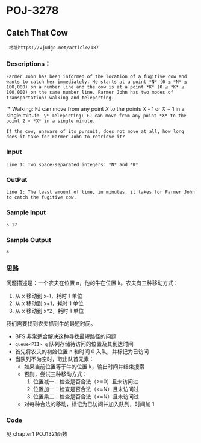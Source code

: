 # POJ-3278

## **Catch That Cow**

` 地址https://vjudge.net/article/187`

### Descriptions：

`Farmer John has been informed of the location of a fugitive cow and wants to catch her immediately. He starts at a point *N* (0 ≤ *N* ≤ 100,000) on a number line and the cow is at a point *K* (0 ≤ *K* ≤ 100,000) on the same number line. Farmer John has two modes of transportation: walking and teleporting.`

\`* Walking: FJ can move from any point *X* to the points *X* - 1 or *X* + 1 in a single minute	`
\* Teleporting: FJ can move from any point *X* to the point 2 × *X* in a single minute.`

`If the cow, unaware of its pursuit, does not move at all, how long does it take for Farmer John to retrieve it?`

### Input

`Line 1: Two space-separated integers: *N* and *K*`

### OutPut

`Line 1: The least amount of time, in minutes, it takes for Farmer John to catch the fugitive cow.`

### Sample Input

```
5 17
```

### Sample Output

```
4
```

### 思路

问题描述是：一个农夫在位置 n，他的牛在位置 k。农夫有三种移动方式：

1. 从 x 移动到 x-1，耗时 1 单位
2. 从 x 移动到 x+1，耗时 1 单位
3. 从 x 移动到 x*2，耗时 1 单位

我们需要找到农夫抓到牛的最短时间。

- BFS 非常适合解决这种寻找最短路径的问题
- `queue<PII> q` 队列存储待访问的位置及其到达时间
- 首先将农夫的初始位置 n 和时间 0 入队，并标记为已访问
- 当队列不为空时，取出队首元素：
  - 如果当前位置等于牛的位置 k，输出时间并结束搜索
  - 否则，尝试三种移动方式：
    1. 位置减一：检查是否合法（>=0）且未访问过
    2. 位置加一：检查是否合法（<=N）且未访问过
    3. 位置乘二：检查是否合法（<=N）且未访问过
  - 对每种合法的移动，标记为已访问并加入队列，时间加 1



### Code

见 chapter1  POJ1321函数